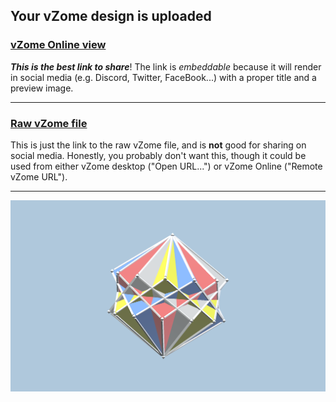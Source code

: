 ## Your vZome design is uploaded

### [vZome Online view][embed]

***This is the best link to share***!  The link is *embeddable* because it will render in social media (e.g. Discord, Twitter, FaceBook...) with a proper title and a preview image.

---

### [Raw vZome file][raw]

This is just the link to the raw vZome file, and is **not** good for
sharing on social media.
Honestly, you probably don't want this, though it could be used from either
vZome desktop ("Open URL...") or vZome Online ("Remote vZome URL").

---

![Image](<D0decagon-field-4-cubes.png>)


[embed]: <https://vzome.com/app/embed.py?url=https://raw.githubusercontent.com/John-Kostick/vzome-sharing/main/2021/11/06/21-40-35-D0decagon-field-4-cubes/D0decagon-field-4-cubes.vZome>
[raw]: <https://raw.githubusercontent.com/John-Kostick/vzome-sharing/main/2021/11/06/21-40-35-D0decagon-field-4-cubes/D0decagon-field-4-cubes.vZome>
